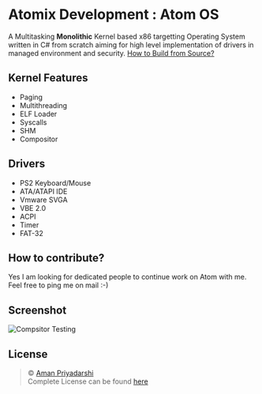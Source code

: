 # Atomix Development : Atom OS

A Multitasking **Monolithic** Kernel based x86 targetting Operating System written in C# from scratch aiming for high level implementation of drivers in managed environment and security. [How to Build from Source?](https://github.com/amaneureka/AtomOS/wiki/Build-Environment)

## Kernel Features
- Paging
- Multithreading
- ELF Loader
- Syscalls
- SHM
- Compositor

## Drivers
- PS2 Keyboard/Mouse
- ATA/ATAPI IDE
- Vmware SVGA
- VBE 2.0
- ACPI
- Timer
- FAT-32

## How to contribute?
Yes I am looking for dedicated people to continue work on Atom with me. Feel free to ping me on mail :-)

## Screenshot
![Compsitor Testing](http://i.imgur.com/mrMfyTb.png)

## License
> © [Aman Priyadarshi](mailto:aman.eureka@gmail.com)<br>
> Complete License can be found [here](LICENSE.md)
